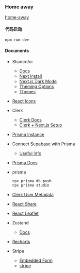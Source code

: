 ### Home away

[home-away](home-away-mu.vercel.app)

#### 代码启动

```sh
npm run dev
```

#### Documents

- Shadcn/ui 
  - [Docs](https://ui.shadcn.com/)
  - [Next Install](https://ui.shadcn.com/docs/installation/next)
  - [Next.js Dark Mode](https://ui.shadcn.com/docs/dark-mode/next)
  - [Theming Options](https://ui.shadcn.com/docs/theming)
  - [Themes](https://ui.shadcn.com/themes)
- [React Icons](https://react-icons.github.io/react-icons/)
- Clerk
  - [Clerk Docs](https://clerk.com/)
  - [Clerk + Next.js Setup](https://clerk.com/docs/quickstarts/nextjs)
- [Prisma Instance](https://www.prisma.io/docs/guides/other/troubleshooting-orm/help-articles/nextjs-prisma-client-dev-practices#solution)
- Connect Supabase with Prisma
  - [Useful Info](https://supabase.com/partners/integrations/prisma)
- [Prisma Docs](https://www.prisma.io/docs/concepts/components/prisma-client/crud)
- prisma
  
  ```bash
  npx prisma db push
  npx prisma studio
  ```
- [Clerk User Metadata](https://clerk.com/docs/users/metadata)
- [React Share](https://www.npmjs.com/package/react-share)
- [React Leaflet](https://react-leaflet.js.org/)
- Zustand
  - [Docs](https://docs.pmnd.rs/zustand/getting-started/introduction)
- [Recharts](https://recharts.org/en-US/)
- Stripe
  - [Embedded Form](https://docs.stripe.com/checkout/embedded/quickstart)
  - [stripe](https://dashboard.stripe.com/)

